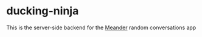 ducking-ninja
=============

This is the server-side backend for the [Meander](https://mitchellcooper.me/meander) random conversations app
